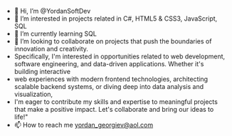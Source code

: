 - 👋 Hi, I’m @YordanSoftDev
- 👀 I’m interested in projects related in C#, HTML5 & CSS3, JavaScript, SQL
- 🌱 I’m currently learning SQL
- 💞️ I’m looking to collaborate on projects that push the boundaries of innovation and creativity.
- Specifically, I'm interested in opportunities related to web development, software engineering, and data-driven applications. Whether it's building interactive
- web experiences with modern frontend technologies, architecting scalable backend systems, or diving deep into data analysis and visualization,
- I'm eager to contribute my skills and expertise to meaningful projects that make a positive impact. Let's collaborate and bring our ideas to life!"
- 📫 How to reach me yordan_georgiev@aol.com

